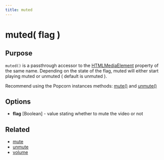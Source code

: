```yaml
---
title: muted
---
```

# muted( flag ) #

## Purpose ##

`muted()` is a passthrough accessor to the [HTMLMediaElement](https://developer.mozilla.org/en/DOM/HTMLMediaElement) property of the same name. Depending on the state of the flag, muted will either start playing muted or unmuted ( default is unmuted ).

Recommend using the Popcorn instances methods: [mute()](#mute) and [unmute()](#unmute)

## Options ##

* **flag** \[Boolean\] - value stating whether to mute the video or not

## Related ##

* [mute](#mute)
* [unmute](#unmute)
* [volume](#volume)
